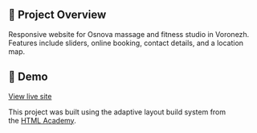 ## 📌 Project Overview
Responsive website for Osnova massage and fitness studio in Voronezh.
Features include sliders, online booking, contact details, and a location map.


## 🚀 Demo
[View live site](https://osnovavrn.ru/)

This project was built using the adaptive layout build system from the [HTML Academy](https://htmlacademy.ru).

 

[check-image]: https://github.com/htmlacademy-adaptive/2448369-cat-energy-31/workflows/Project%20check/badge.svg?branch=master
[check-url]: https://github.com/htmlacademy-adaptive/2448369-cat-energy-31/actions
